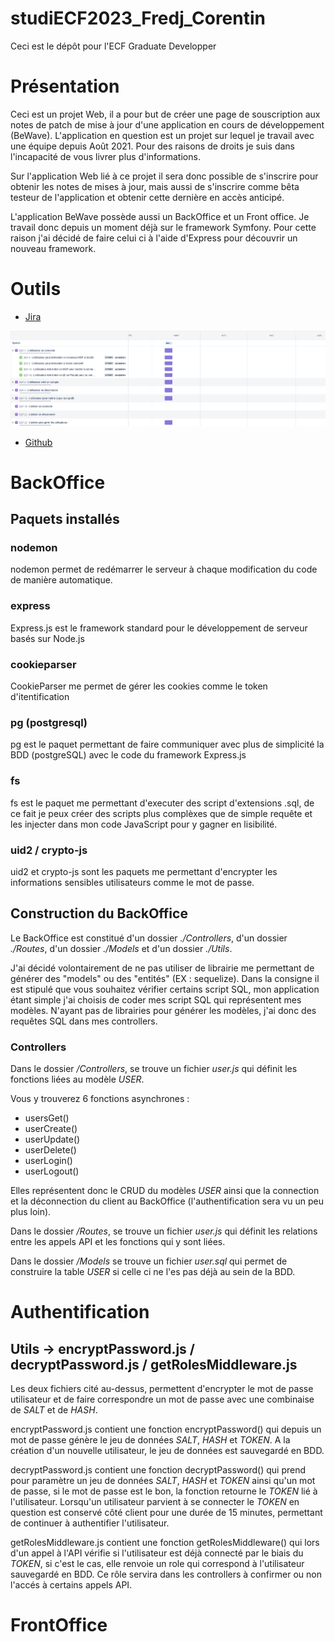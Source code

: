 # studiECF2023_Fredj_Corentin

Ceci est le dépôt pour l'ECF Graduate Developper

# Présentation 

Ceci est un projet Web, il a pour but de créer une page de souscription aux notes de patch de mise à jour d'une application en cours de développement (BeWave). L'application en question est un projet sur lequel je travail avec une équipe depuis Août 2021. Pour des raisons de droits je suis dans l'incapacité de vous livrer plus d'informations. 

Sur l'application Web lié à ce projet il sera donc possible de s'inscrire pour obtenir les notes de mises à jour, mais aussi de s'inscrire comme bêta testeur de l'application et obtenir cette dernière en accès anticipé.

L'application BeWave possède aussi un BackOffice et un Front office. Je travail donc depuis un moment déjà sur le framework Symfony. Pour cette raison j'ai décidé de faire celui ci à l'aide d'Express pour découvrir un nouveau framework.

# Outils

- [Jira](https://projetfun.atlassian.net/jira/software/projects/ECF/boards/2/roadmap?shared=&atlOrigin=eyJpIjoiMjI5NWYzZmVkMDQ5NDQyMTg2YThmNzViZmRiNTIxNTEiLCJwIjoiaiJ9)

![alt](./ECFimages/jiraFeuilleDeRoute.png)

- [Github](https://github.com/DroxKiwi/studiECF2023_Fredj_Corentin)
 

# BackOffice

## Paquets installés

### nodemon

nodemon permet de redémarrer le serveur à chaque modification du code de manière automatique.

### express

Express.js est le framework standard pour le développement de serveur basés sur Node.js

### cookieparser

CookieParser me permet de gérer les cookies comme le token d'itentification

### pg (postgresql)

pg est le paquet permettant de faire communiquer avec plus de simplicité la BDD (postgreSQL) avec le code du framework Express.js

### fs

fs est le paquet me permettant d'executer des script d'extensions .sql, de ce fait je peux créer des scripts plus complèxes que de simple requête et les injecter dans mon code JavaScript pour y gagner en lisibilité.

### uid2 / crypto-js

uid2 et crypto-js sont les paquets me permettant d'encrypter les informations sensibles utilisateurs comme le mot de passe.

## Construction du BackOffice

Le BackOffice est constitué d'un dossier *./Controllers*, d'un dossier *./Routes*, d'un dossier *./Models* et d'un dossier *./Utils*.

J'ai décidé volontairement de ne pas utiliser de librairie me permettant de générer des "models" ou des "entités" (EX : sequelize). Dans la consigne il est stipulé que vous souhaitez vérifier certains script SQL, mon application étant simple j'ai choisis de coder mes script SQL qui représentent mes modèles.
N'ayant pas de librairies pour générer les modèles, j'ai donc des requêtes SQL dans mes controllers.

### Controllers

Dans le dossier */Controllers*, se trouve un fichier *user.js* qui définit les fonctions liées au modèle *USER*.

Vous y trouverez 6 fonctions asynchrones : 

- usersGet()
- userCreate() 
- userUpdate()
- userDelete()
- userLogin()
- userLogout()

Elles représentent donc le CRUD du modèles *USER* ainsi que la connection et la déconnection du client au BackOffice (l'authentification sera vu un peu plus loin).

Dans le dossier */Routes*, se trouve un fichier *user.js* qui définit les relations entre les appels API et les fonctions qui y sont liées.

Dans le dossier */Models* se trouve un fichier *user.sql* qui permet de construire la table *USER* si celle ci ne l'es pas déjà au sein de la BDD.

# Authentification 

## Utils -> encryptPassword.js / decryptPassword.js / getRolesMiddleware.js

Les deux fichiers cité au-dessus, permettent d'encrypter le mot de passe utilisateur et de faire correspondre un mot de passe avec une combinaise de *SALT* et de *HASH*.

encryptPassword.js contient une fonction encryptPassword() qui depuis un mot de passe génère le jeu de données *SALT*, *HASH* et *TOKEN*. A la création d'un nouvelle utilisateur, le jeu de données est sauvegardé en BDD.

decryptPassword.js contient une fonction decryptPassword() qui prend pour paramètre un jeu de données *SALT*, *HASH* et *TOKEN* ainsi qu'un mot de passe, si le mot de passe est le bon, la fonction retourne le *TOKEN* lié à l'utilisateur. Lorsqu'un utilisateur parvient à se connecter le *TOKEN* en question est conservé côté client pour une durée de 15 minutes, permettant de continuer à authentifier l'utilisateur.

getRolesMiddleware.js contient une fonction getRolesMiddleware() qui lors d'un appel à l'API vérifie si l'utilisateur est déjà connecté par le biais du *TOKEN*, si c'est le cas, elle renvoie un role qui correspond à l'utilisateur sauvegardé en BDD. Ce rôle servira dans les controllers à confirmer ou non l'accés à certains appels API.

# FrontOffice

